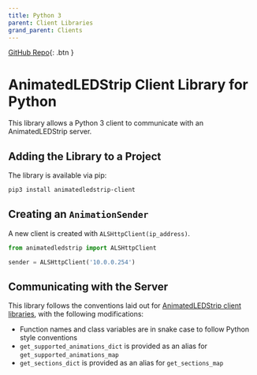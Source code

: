 ```yaml
---
title: Python 3
parent: Client Libraries
grand_parent: Clients
---
```


[GitHub Repo](https://github.com/AnimatedLEDStrip/client-python){: .btn }

# AnimatedLEDStrip Client Library for Python

This library allows a Python 3 client to communicate with an AnimatedLEDStrip server.

## Adding the Library to a Project

The library is available via pip:

```bash
pip3 install animatedledstrip-client
```

## Creating an `AnimationSender`

A new client is created with `ALSHttpClient(ip_address)`.

```python
from animatedledstrip import ALSHttpClient

sender = ALSHttpClient('10.0.0.254')
```

## Communicating with the Server

This library follows the conventions laid out for [AnimatedLEDStrip client libraries](/clients/client-libraries), with the following modifications:

- Function names and class variables are in snake case to follow Python style conventions
- `get_supported_animations_dict` is provided as an alias for `get_supported_animations_map`
- `get_sections_dict` is provided as an alias for `get_sections_map`
